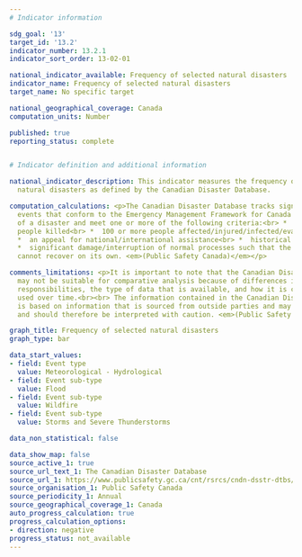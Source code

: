 ```yaml
---
# Indicator information

sdg_goal: '13'
target_id: '13.2'
indicator_number: 13.2.1
indicator_sort_order: 13-02-01

national_indicator_available: Frequency of selected natural disasters
indicator_name: Frequency of selected natural disasters
target_name: No specific target

national_geographical_coverage: Canada
computation_units: Number

published: true
reporting_status: complete


# Indicator definition and additional information

national_indicator_description: This indicator measures the frequency of selected
  natural disasters as defined by the Canadian Disaster Database.

computation_calculations: <p>The Canadian Disaster Database tracks significant disaster
  events that conform to the Emergency Management Framework for Canada's definition
  of a disaster and meet one or more of the following criteria:<br> *  10 or more
  people killed<br> *  100 or more people affected/injured/infected/evacuated or homeless<br>
  *  an appeal for national/international assistance<br> *  historical significance<br>
  *  significant damage/interruption of normal processes such that the community affected
  cannot recover on its own. <em>(Public Safety Canada)</em></p>

comments_limitations: <p>It is important to note that the Canadian Disaster Database
  may not be suitable for comparative analysis because of differences in jurisdictional
  responsibilities, the type of data that is available, and how it is collected and
  used over time.<br><br> The information contained in the Canadian Disaster Database
  is based on information that is sourced from outside parties and may not be accurate
  and should therefore be interpreted with caution. <em>(Public Safety Canada)</em></p>

graph_title: Frequency of selected natural disasters
graph_type: bar

data_start_values:
- field: Event type
  value: Meteorological - Hydrological
- field: Event sub-type
  value: Flood
- field: Event sub-type
  value: Wildfire
- field: Event sub-type
  value: Storms and Severe Thunderstorms

data_non_statistical: false

data_show_map: false
source_active_1: true
source_url_text_1: The Canadian Disaster Database
source_url_1: https://www.publicsafety.gc.ca/cnt/rsrcs/cndn-dsstr-dtbs/index-en.aspx
source_organisation_1: Public Safety Canada
source_periodicity_1: Annual
source_geographical_coverage_1: Canada
auto_progress_calculation: true
progress_calculation_options:
- direction: negative
progress_status: not_available
---
```

